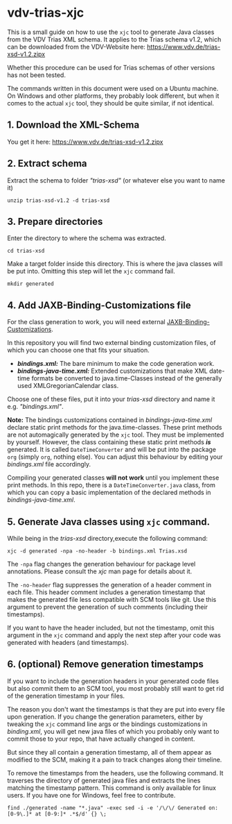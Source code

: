 # vdv-trias-xjc

This is a small guide on how to use the `xjc` tool to generate Java classes from the VDV Trias XML schema. It applies to the Trias schema v1.2, which can be downloaded from the VDV-Website here: https://www.vdv.de/trias-xsd-v1.2.zipx

Whether this procedure can be used for Trias schemas of other versions has not been tested.

The commands written in this document were used on a Ubuntu machine. On Windows and other platforms, they probably look different, but when it comes to the actual `xjc` tool, they should be quite similar, if not identical.

## 1. Download the XML-Schema

You get it here: https://www.vdv.de/trias-xsd-v1.2.zipx


## 2. Extract schema

Extract the schema to folder *"trias-xsd"* (or whatever else you want to name it)

```
unzip trias-xsd-v1.2 -d trias-xsd
```

## 3. Prepare directories

Enter the directory to where the schema was extracted.

```
cd trias-xsd
```

Make a target folder inside this directory.
This is where the java classes will be put into.
Omitting this step will let the `xjc` command fail.

```
mkdir generated
```

## 4. Add JAXB-Binding-Customizations file

For the class generation to work, you will need external [JAXB-Binding-Customizations](https://docs.oracle.com/cd/E17802_01/webservices/webservices/docs/1.5/tutorial/doc/JAXBUsing4.html).

In this repository you will find two external binding customization files, of which you can choose one that fits your situation.

- ***bindings.xml:*** The bare minimum to make the code generation work.
- ***bindings-java-time.xml:*** Extended customizations that make XML date-time formats be converted to java.time-Classes instead of the generally used XMLGregorianCalendar class.

Choose one of these files, put it into your *trias-xsd* directory and name it e.g. *"bindings.xml"*.

**Note:** The bindings customizations contained in *bindings-java-time.xml* declare static print methods for the java.time-classes. These print methods are not automagically generated by the `xjc` tool. They must be implemented by yourself. However, the class containing these static print methods ***is*** generated. It is called `DateTimeConverter` and will be put into the package `org` (simply `org`, nothing else). You can adjust this behaviour by editing your *bindings.xml* file accordingly. 

Compiling your generated classes **will not work** until you implement these print methods. In this repo, there is a `DateTimeConverter.java` class, from which you can copy a basic implementation of the declared methods in *bindings-java-time.xml*.

## 5. Generate Java classes using `xjc` command.

While being in the *trias-xsd* directory,execute the following command:

```
xjc -d generated -npa -no-header -b bindings.xml Trias.xsd
```

The `-npa` flag changes the generation behaviour for package level annotations. Please consult the *xjc* man page for details about it.

The `-no-header` flag suppresses the generation of a header comment in each file. This header comment includes a generation timestamp that makes the generated file less compatible with SCM tools like git. Use this argument to prevent the generation of such comments (including their timestamps).

If you want to have the header included, but not the timestamp, omit this argument in the `xjc` command and apply the next step after your code was generated with headers (and timestamps).

## 6. (optional) Remove generation timestamps

If you want to include the generation headers in your generated code files but also commit them to an SCM tool, you most probably still want to get rid of the generation timestamp in your files.

The reason you don't want the timestamps is that they are put into every file upon generation. If you change the generation parameters, either by tweaking the `xjc` command line args or the bindings customizations in *binding.xml*, you will get new java files of which you probably only want to commit those to your repo, that have actually changed in content.

But since they all contain a generation timestamp, all of them appear as modified to the SCM, making it a pain to track changes along their timeline.

To remove the timestamps from the headers, use the following command. It traverses the directory of generated java files and extracts the lines matching the timestamp pattern. This command is only available for linux users. If you have one for Windows, feel free to contribute.

```
find ./generated -name "*.java" -exec sed -i -e '/\/\/ Generated on: [0-9\.]* at [0-9:]* .*$/d' {} \;
```

